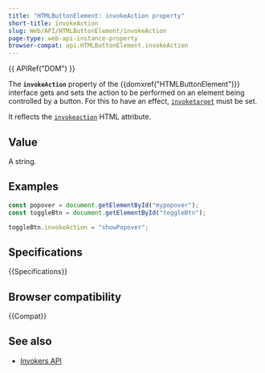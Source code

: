 ```yaml
---
title: "HTMLButtonElement: invokeAction property"
short-title: invokeAction
slug: Web/API/HTMLButtonElement/invokeAction
page-type: web-api-instance-property
browser-compat: api.HTMLButtonElement.invokeAction
---
```


{{ APIRef("DOM") }}

The **`invokeAction`** property of the {{domxref("HTMLButtonElement")}} interface gets and sets the action to be performed on an element being controlled by a button. For this to have an effect, [`invoketarget`](/en-US/docs/Web/HTML/Element/button#invoketarget) must be set.

It reflects the [`invokeaction`](/en-US/docs/Web/HTML/Element/button#invokeaction) HTML attribute.

## Value

A string.

## Examples

```js
const popover = document.getElementById("mypopover");
const toggleBtn = document.getElementById("toggleBtn");

toggleBtn.invokeAction = "showPopover";
```

## Specifications

{{Specifications}}

## Browser compatibility

{{Compat}}

## See also

- [Invokers API](/en-US/docs/Web/API/Invokers_API)
